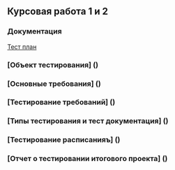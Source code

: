 ## Курсовая работа 1 и 2

### Документация

[Тест план](https://github.com/ELvovo7/-1-2-Skypro-/blob/main/Тест%20план.md)

### [Объект тестирования] ()

### [Основные требования] ()

### [Тестирование требований] ()

### [Типы тестирования и тест документация] ()

### [Тестирование расписанияъ] ()

### [Отчет о тестировании итогового проекта] ()
